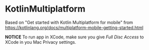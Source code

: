 # KotlinMultiplatform 

Based on "Get started with Kotlin Multiplatform for mobile" from https://kotlinlang.org/docs/multiplatform-mobile-getting-started.html

**NOTICE** To run app in XCode, make sure you give *Full Disc Access* to XCode in you Mac Privacy settings.